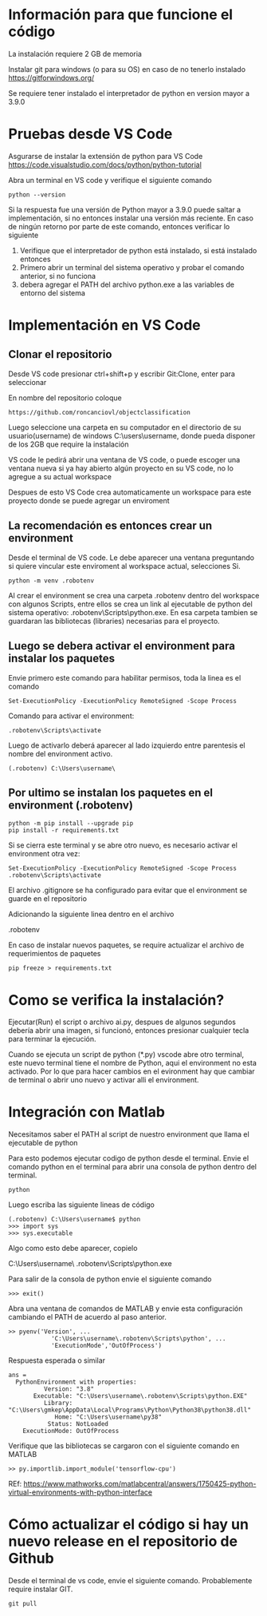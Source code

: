 # Información para que funcione el código 

La instalación requiere 2 GB de memoria

Instalar git para windows (o para su OS) en caso de no tenerlo instalado
https://gitforwindows.org/

Se requiere tener instalado el interpretador de python en version mayor a 3.9.0

# Pruebas desde VS Code

Asgurarse de instalar la extensión de python para VS Code 
https://code.visualstudio.com/docs/python/python-tutorial


Abra un terminal en VS code y verifique el siguiente comando

```shell script
python --version
```
Si la respuesta fue una versión de Python mayor a 3.9.0 puede saltar a implementación, si no entonces instalar una versión más reciente. En caso de ningún retorno por parte de este comando, entonces verificar lo siguiente

1. Verifique que el interpretador de python está instalado, si está instalado entonces
2. Primero abrir un terminal del sistema operativo y probar el comando anterior, si no funciona
3. debera agregar el PATH del archivo python.exe a las variables de entorno del sistema


# Implementación en VS Code

## Clonar el repositorio

Desde VS code presionar ctrl+shift+p y escribir Git:Clone, enter para seleccionar

En nombre del repositorio coloque

```shell script
https://github.com/roncanciovl/objectclassification
```
Luego seleccione una carpeta en su computador en el directorio de su usuario(username) de windows C:\users\username, donde pueda disponer de los 2GB que require la instalación

VS code le pedirá abrir una ventana de VS code, o puede escoger una ventana nueva si ya hay abierto algún proyecto en su VS code, no lo agregue a su actual workspace

Despues de esto VS Code crea automaticamente un workspace para este proyecto donde se puede agregar un enviroment 


## La recomendación es entonces crear un environment

Desde el terminal de VS code. Le debe aparecer una ventana preguntando si quiere vincular este enviroment al workspace actual, selecciones Si.

```shell script
python -m venv .robotenv
```

Al crear el environment se crea una carpeta .robotenv dentro del workspace con algunos Scripts, entre ellos se crea un link al ejecutable de python del sistema operativo: .robotenv\Scripts\python.exe. En esa carpeta tambien se guardaran las bibliotecas (libraries) necesarias para el proyecto.

## Luego se debera activar el environment para instalar los paquetes

Envie primero este comando para habilitar permisos, toda la linea es el comando

```shell script
Set-ExecutionPolicy -ExecutionPolicy RemoteSigned -Scope Process
```
Comando para activar el environment:

```shell script
.robotenv\Scripts\activate
```
Luego de activarlo deberá aparecer al lado izquierdo entre parentesis el nombre del environment activo. 

```shell script
(.robotenv) C:\Users\username\
```



## Por ultimo se instalan los paquetes en el environment (.robotenv)

```shell script
python -m pip install --upgrade pip
pip install -r requirements.txt
```

Si se cierra este terminal y se abre otro nuevo, es necesario activar el environment otra vez:

```shell script
Set-ExecutionPolicy -ExecutionPolicy RemoteSigned -Scope Process
.robotenv\Scripts\activate
```



El archivo .gitignore se ha configurado para evitar que el environment se guarde en el repositorio

Adicionando la siguiente linea dentro en el archivo

.robotenv


En caso de instalar nuevos paquetes, se require actualizar el archivo de requerimientos de paquetes

```shell script
pip freeze > requirements.txt
```

# Como se verifica la instalación?

Ejecutar(Run) el script o archivo ai.py, despues de algunos segundos debería abrir una imagen, si funcionó, entonces presionar cualquier tecla para terminar la ejecución.

Cuando se ejecuta un script de python (*.py) vscode abre otro terminal, este nuevo terminal tiene el nombre de Python, aqui el environment no esta activado. Por lo que para hacer cambios en el evironment hay que cambiar de terminal o abrir uno nuevo y activar alli el environment.

# Integración con Matlab

Necesitamos saber el PATH al script de nuestro environment que llama el ejecutable de python

Para esto podemos ejecutar codigo de python desde el terminal. Envie el comando python en el terminal para abrir una consola de python dentro del terminal.

```shell script
python
```
Luego escriba las siguiente lineas de código

```shell script
(.robotenv) C:\Users\username$ python 
>>> import sys 
>>> sys.executable 
```
Algo como esto debe aparecer, copielo

C:\Users\username\ .robotenv\Scripts\python.exe

Para salir de la consola de python envie el siguiente comando
```shell script
>>> exit()
```


Abra una ventana de comandos de MATLAB y envie esta configuración cambiando el PATH de acuerdo al paso anterior. 

```shell script
>> pyenv('Version', ... 
            'C:\Users\username\.robotenv\Scripts\python', ... 
            'ExecutionMode','OutOfProcess') 
```

Respuesta esperada o similar

```shell script
ans = 
  PythonEnvironment with properties: 
          Version: "3.8" 
       Executable: "C:\Users\username\.robotenv\Scripts\python.EXE" 
          Library: "C:\Users\gmkep\AppData\Local\Programs\Python\Python38\python38.dll" 
             Home: "C:\Users\username\py38" 
           Status: NotLoaded 
    ExecutionMode: OutOfProcess
```
Verifique que las bibliotecas se cargaron con el siguiente comando en MATLAB

```shell script
>> py.importlib.import_module('tensorflow-cpu')
```
REf: https://www.mathworks.com/matlabcentral/answers/1750425-python-virtual-environments-with-python-interface

# Cómo actualizar el código si hay un nuevo release en el repositorio de Github

Desde el terminal de vs code, envie el siguiente comando. Probablemente require instalar GIT. 

```shell script
git pull
```

